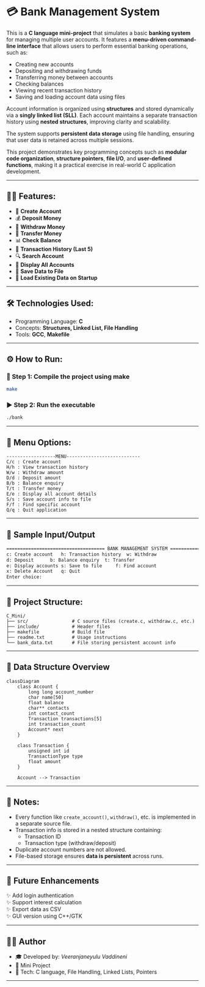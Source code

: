 # 💳 Bank Management System

This is a **C language mini-project** that simulates a basic **banking system** for managing multiple user accounts. It features a **menu-driven command-line interface** that allows users to perform essential banking operations, such as:

- Creating new accounts  
- Depositing and withdrawing funds  
- Transferring money between accounts  
- Checking balances  
- Viewing recent transaction history  
- Saving and loading account data using files  

Account information is organized using **structures** and stored dynamically via a **singly linked list (SLL)**. Each account maintains a separate transaction history using **nested structures**, improving clarity and scalability.  

The system supports **persistent data storage** using file handling, ensuring that user data is retained across multiple sessions.  

This project demonstrates key programming concepts such as **modular code organization**, **structure pointers**, **file I/O**, and **user-defined functions**, making it a practical exercise in real-world C application development.

---

## 🧑‍💻 Features:

- 📁 **Create Account**  
- 💰 **Deposit Money**  
- 💸 **Withdraw Money**  
- 🔄 **Transfer Money**  
- 📊 **Check Balance**  
- 🧾 **Transaction History (Last 5)**  
- 🔍 **Search Account**  
- 📂 **Display All Accounts**  
- 💾 **Save Data to File**  
- 🧠 **Load Existing Data on Startup**

---

## 🛠 Technologies Used:

- Programming Language: **C**
- Concepts: **Structures, Linked List, File Handling**
- Tools: **GCC**, **Makefile**

---

## ⚙️ How to Run:

### 🔧 Step 1: Compile the project using make
```bash
make
```

### ▶️ Step 2: Run the executable
```bash
./bank
```

---

## 📘 Menu Options:
```text
------------------MENU---------------------------
C/c : Create account
H/h : View transaction history
W/w : Withdraw amount
D/d : Deposit amount
B/b : Balance enquiry
T/t : Transfer money
E/e : Display all account details
S/s : Save account info to file
F/f : Find specific account
Q/q : Quit application
```

---
## 🧪 Sample Input/Output

```txt
==================================== BANK MANAGEMENT SYSTEM ====================================
c: Create account	h: Transaction history	w: Withdraw
d: Deposit		b: Balance enquiry	t: Transfer
e: Display accounts	s: Save to file		f: Find account
x: Delete Account	q: Quit
Enter choice: 

```

---

## 📂 Project Structure:

```
C_Mini/
├── src/                # C source files (create.c, withdraw.c, etc.)
├── include/            # Header files
├── makefile            # Build file
├── readme.txt          # Usage instructions
└── bank_data.txt       # File storing persistent account info
```

---
## 📐 Data Structure Overview

```mermaid
classDiagram
    class Account {
        long long account_number
        char name[50]
        float balance
        char** contacts
        int contact_count
        Transaction transactions[5]
        int transaction_count
        Account* next
    }

    class Transaction {
        unsigned int id
        TransactionType type
        float amount
    }

    Account --> Transaction
```
---

## 📎 Notes:

- Every function like `create_account()`, `withdraw()`, etc. is implemented in a separate source file.
- Transaction info is stored in a nested structure containing:
  - Transaction ID
  - Transaction type (withdraw/deposit)
- Duplicate account numbers are not allowed.
- File-based storage ensures **data is persistent** across runs.

---
## 🌱 Future Enhancements

✨ Add login authentication  
✨ Support interest calculation  
✨ Export data as CSV  
✨ GUI version using C++/GTK  

---
## 👨‍💻 Author

- 🎓 Developed by: *Veeranjaneyulu Vaddineni*
- 🏫 Mini Project
- 🎯 Tech: C language, File Handling, Linked Lists, Pointers

---
